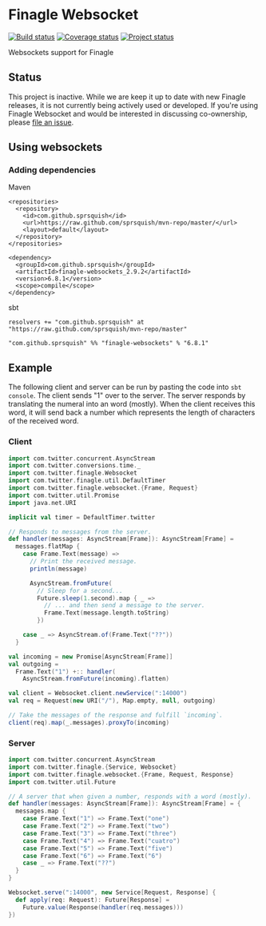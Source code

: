 # Finagle Websocket

[![Build status](https://travis-ci.org/finagle/finagle-websocket.svg?branch=master)](https://travis-ci.org/finagle/finagle-websocket)
[![Coverage status](https://img.shields.io/coveralls/finagle/finagle-websocket/master.svg)](https://coveralls.io/r/finagle/finagle-websocket?branch=master)
[![Project status](https://img.shields.io/badge/status-inactive-yellow.svg)](#status)

Websockets support for Finagle

## Status

This project is inactive. While we are keep it up to date with new Finagle
releases, it is not currently being actively used or developed. If you're using
Finagle Websocket and would be interested in discussing co-ownership, please
[file an issue](https://github.com/finagle/finagle-websocket/issues).

## Using websockets

### Adding dependencies

Maven

    <repositories>
      <repository>
        <id>com.github.sprsquish</id>
        <url>https://raw.github.com/sprsquish/mvn-repo/master/</url>
        <layout>default</layout>
      </repository>
    </repositories>

    <dependency>
      <groupId>com.github.sprsquish</groupId>
      <artifactId>finagle-websockets_2.9.2</artifactId>
      <version>6.8.1</version>
      <scope>compile</scope>
    </dependency>

sbt

    resolvers += "com.github.sprsquish" at "https://raw.github.com/sprsquish/mvn-repo/master"

    "com.github.sprsquish" %% "finagle-websockets" % "6.8.1"

## Example

The following client and server can be run by pasting the code into `sbt
console`. The client sends "1" over to the server. The server responds by
translating the numeral into an word (mostly). When the client receives this
word, it will send back a number which represents the length of characters of
the received word.

### Client

```scala
import com.twitter.concurrent.AsyncStream
import com.twitter.conversions.time._
import com.twitter.finagle.Websocket
import com.twitter.finagle.util.DefaultTimer
import com.twitter.finagle.websocket.{Frame, Request}
import com.twitter.util.Promise
import java.net.URI

implicit val timer = DefaultTimer.twitter

// Responds to messages from the server.
def handler(messages: AsyncStream[Frame]): AsyncStream[Frame] =
  messages.flatMap {
    case Frame.Text(message) =>
      // Print the received message.
      println(message)

      AsyncStream.fromFuture(
        // Sleep for a second...
        Future.sleep(1.second).map { _ =>
          // ... and then send a message to the server.
          Frame.Text(message.length.toString)
        })

    case _ => AsyncStream.of(Frame.Text("??"))
  }

val incoming = new Promise[AsyncStream[Frame]]
val outgoing =
  Frame.Text("1") +:: handler(
    AsyncStream.fromFuture(incoming).flatten)

val client = Websocket.client.newService(":14000")
val req = Request(new URI("/"), Map.empty, null, outgoing)

// Take the messages of the response and fulfill `incoming`.
client(req).map(_.messages).proxyTo(incoming)
```

### Server

```scala
import com.twitter.concurrent.AsyncStream
import com.twitter.finagle.{Service, Websocket}
import com.twitter.finagle.websocket.{Frame, Request, Response}
import com.twitter.util.Future

// A server that when given a number, responds with a word (mostly).
def handler(messages: AsyncStream[Frame]): AsyncStream[Frame] = {
  messages.map {
    case Frame.Text("1") => Frame.Text("one")
    case Frame.Text("2") => Frame.Text("two")
    case Frame.Text("3") => Frame.Text("three")
    case Frame.Text("4") => Frame.Text("cuatro")
    case Frame.Text("5") => Frame.Text("five")
    case Frame.Text("6") => Frame.Text("6")
    case _ => Frame.Text("??")
  }
}

Websocket.serve(":14000", new Service[Request, Response] {
  def apply(req: Request): Future[Response] =
    Future.value(Response(handler(req.messages)))
})
```
